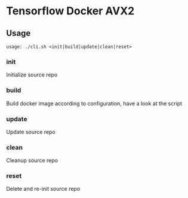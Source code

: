 # Tensorflow Docker AVX2

## Usage
`usage: ./cli.sh <init|build|update|clean|reset>`

### init
Initialize source repo 

### build
Build docker image according to configuration, have a look at the script

### update
Update source repo

### clean
Cleanup source repo

### reset
Delete and re-init source repo